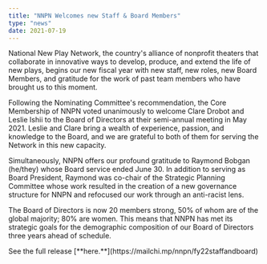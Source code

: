 ```yaml
---
title: "NNPN Welcomes new Staff & Board Members"
type: "news"
date: 2021-07-19
---
```


<p><span class="lead-in">National New Play Network, the country's alliance of nonprofit theaters that collaborate in innovative ways to develop, produce, and extend the life of new plays, begins our new fiscal year with new staff, new roles, new Board Members, and gratitude for the work of past team members who have brought us to this moment.
</p>

Following the Nominating Committee's recommendation, the Core Membership of NNPN voted unanimously to welcome Clare Drobot and Leslie Ishii to the Board of Directors at their semi-annual meeting in May 2021. Leslie and Clare bring a wealth of experience, passion, and knowledge to the Board, and we are grateful to both of them for serving the Network in this new capacity. 

Simultaneously, NNPN offers our profound gratitude to Raymond Bobgan (he/they) whose Board service ended June 30. In addition to serving as Board President, Raymond was co-chair of the Strategic Planning Committee whose work resulted in the creation of a new governance structure for NNPN and refocused our work through an anti-racist lens.

The Board of Directors is now 20 members strong, 50% of whom are of the global majority; 80% are women. This means that NNPN has met its strategic goals for the demographic composition of our Board of Directors three years ahead of schedule. 

<p> See the full release [**here.**](https://mailchi.mp/nnpn/fy22staffandboard)<p>
